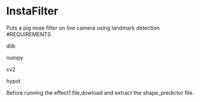 # InstaFilter
Puts a pig nose filter on live camera using landmark detection
#REQUIREMENTS

dlib

numpy

cv2

hypot

Before running the effect1 file,dowload and extract the shape_predictor file.
